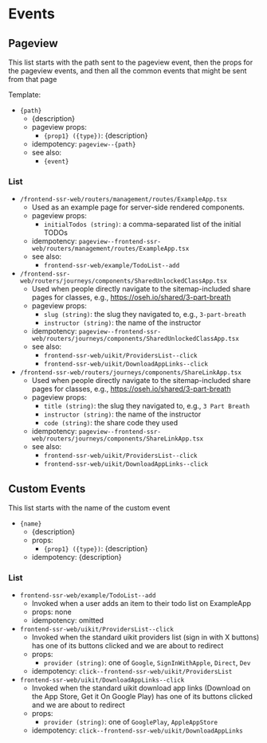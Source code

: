 # Events

## Pageview

This list starts with the path sent to the pageview event, then the
props for the pageview events, and then all the common events that might
be sent from that page

Template:

- `{path}`
  - {description}
  - pageview props:
    - `{prop1} ({type})`: {description}
  - idempotency: `pageview--{path}`
  - see also:
    - `{event}`

### List

- `/frontend-ssr-web/routers/management/routes/ExampleApp.tsx`
  - Used as an example page for server-side rendered components.
  - pageview props:
    - `initialTodos (string)`: a comma-separated list of the initial TODOs
  - idempotency: `pageview--frontend-ssr-web/routers/management/routes/ExampleApp.tsx`
  - see also:
    - `frontend-ssr-web/example/TodoList--add`
- `/frontend-ssr-web/routers/journeys/components/SharedUnlockedClassApp.tsx`
  - Used when people directly navigate to the sitemap-included share pages for
    classes, e.g., https://oseh.io/shared/3-part-breath
  - pageview props:
    - `slug (string)`: the slug they navigated to, e.g., `3-part-breath`
    - `instructor (string)`: the name of the instructor
  - idempotency: `pageview--frontend-ssr-web/routers/journeys/components/SharedUnlockedClassApp.tsx`
  - see also:
    - `frontend-ssr-web/uikit/ProvidersList--click`
    - `frontend-ssr-web/uikit/DownloadAppLinks--click`
- `/frontend-ssr-web/routers/journeys/components/ShareLinkApp.tsx`
  - Used when people directly navigate to the sitemap-included share pages for
    classes, e.g., https://oseh.io/shared/3-part-breath
  - pageview props:
    - `title (string)`: the slug they navigated to, e.g., `3 Part Breath`
    - `instructor (string)`: the name of the instructor
    - `code (string)`: the share code they used
  - idempotency: `pageview--frontend-ssr-web/routers/journeys/components/ShareLinkApp.tsx`
  - see also:
    - `frontend-ssr-web/uikit/ProvidersList--click`
    - `frontend-ssr-web/uikit/DownloadAppLinks--click`

## Custom Events

This list starts with the name of the custom event

- `{name}`
  - {description}
  - props:
    - `{prop1} ({type})`: {description}
  - idempotency: {description}

### List

- `frontend-ssr-web/example/TodoList--add`
  - Invoked when a user adds an item to their todo list on ExampleApp
  - props: none
  - idempotency: omitted
- `frontend-ssr-web/uikit/ProvidersList--click`
  - Invoked when the standard uikit providers list (sign in with X buttons)
    has one of its buttons clicked and we are about to redirect
  - props:
    - `provider (string)`: one of `Google`, `SignInWithApple`, `Direct`, `Dev`
  - idempotency: `click--frontend-ssr-web/uikit/ProvidersList`
- `frontend-ssr-web/uikit/DownloadAppLinks--click`
  - Invoked when the standard uikit download app links
    (Download on the App Store, Get it On Google Play) has one of its
    buttons clicked and we are about to redirect
  - props:
    - `provider (string)`: one of `GooglePlay`, `AppleAppStore`
  - idempotency: `click--frontend-ssr-web/uikit/DownloadAppLinks`
